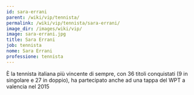 ```yaml
---
id: sara-errani
parent: /wiki/vip/tennista/
permalink: /wiki/vip/tennista/sara-errani/
image_dir: /images/wiki/vip/
image: sara-errani.jpg
title: Sara Errani
job: tennista
nome: Sara Errani
professione: tennista
---
```

È la tennista italiana più vincente di sempre, con 36 titoli conquistati (9 in singolare e 27 in doppio), ha partecipato anche ad una tappa del WPT a valencia nel 2015